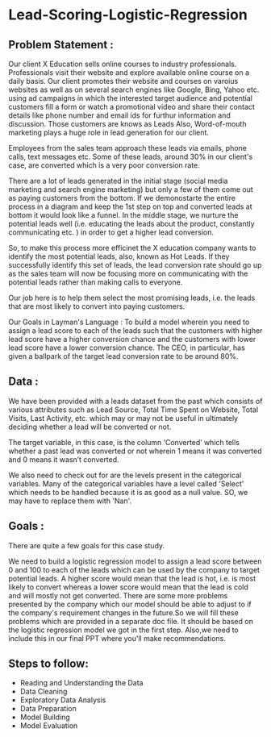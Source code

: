 # Lead-Scoring-Logistic-Regression
## Problem Statement : 
Our client X Education sells online courses to industry professionals. Professionals visit their website and explore available online course on a daily basis. Our client promotes their website and courses on varoius websites as well as on several search engines like Google, Bing, Yahoo etc. using ad campaigns in which the interested target audience and potential customers fill a form or watch a promotional video and share their contact details like phone number and email ids for furthur information and discussion. Those customers are knows as Leads Also, Word-of-mouth marketing plays a huge role in lead generation for our client.

Employees from the sales team approach these leads via emails, phone calls, text messages etc. Some of these leads, around 30% in our client's case, are converted which is a very poor conversion rate.

There are a lot of leads generated in the initial stage (social media marketing and search engine marketing) but only a few of them come out as paying customers from the bottom. If we demonostarte the entire process in a diagram and keep the 1st step on top and converted leads at bottom it would look like a funnel. In the middle stage, we nurture the potential leads well (i.e. educating the leads about the product, constantly communicating etc. ) in order to get a higher lead conversion.

So, to make this process more efficinet the X education company wants to identify the most potential leads, also, known as Hot Leads. If they successfully identify this set of leads, the lead conversion rate should go up as the sales team will now be focusing more on communicating with the potential leads rather than making calls to everyone.

Our job here is to help them select the most promising leads, i.e. the leads that are most likely to convert into paying customers.

Our Goals in Layman's Language : To build a model wherein you need to assign a lead score to each of the leads such that the customers with higher lead score have a higher conversion chance and the customers with lower lead score have a lower conversion chance. The CEO, in particular, has given a ballpark of the target lead conversion rate to be around 80%.

## Data : 
We have been provided with a leads dataset from the past which consists of various attributes such as Lead Source, Total Time Spent on Website, Total Visits, Last Activity, etc. which may or may not be useful in ultimately deciding whether a lead will be converted or not.

The target variable, in this case, is the column ‘Converted’ which tells whether a past lead was converted or not wherein 1 means it was converted and 0 means it wasn’t converted.

We also need to check out for are the levels present in the categorical variables. Many of the categorical variables have a level called 'Select' which needs to be handled because it is as good as a null value. SO, we may have to replace them with 'Nan'.

## Goals : 
There are quite a few goals for this case study.

We need to build a logistic regression model to assign a lead score between 0 and 100 to each of the leads which can be used by the company to target potential leads. A higher score would mean that the lead is hot, i.e. is most likely to convert whereas a lower score would mean that the lead is cold and will mostly not get converted. There are some more problems presented by the company which our model should be able to adjust to if the company's requirement changes in the future.So we will fill these problems which are provided in a separate doc file. It should be based on the logistic regression model we got in the first step. Also,we need to include this in our final PPT where you'll make recommendations.

## Steps to follow:

- Reading and Understanding the Data
- Data Cleaning
- Exploratory Data Analysis
- Data Preparation
- Model Building
- Model Evaluation
